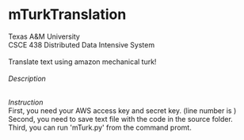 mTurkTranslation
================

Texas A&M University<br>
CSCE 438 Distributed Data Intensive System<br><br>
Translate text using amazon mechanical turk!<br>
<br>*Description*<br>

<br>*Instruction*<br>
First, you need your AWS access key and secret key. (line number is )<br>
Second, you need to save text file with the code in the source folder.<br>
Third, you can run 'mTurk.py' from the command promt.<br>
